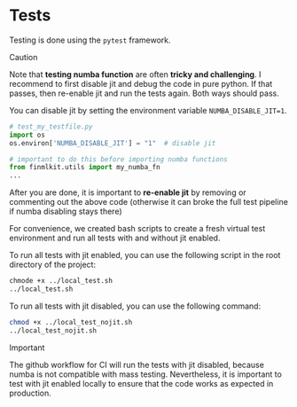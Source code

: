 # Tests

Testing is done using the `pytest` framework. 

> [!CAUTION]
> Note that **testing numba function** are often **tricky and challenging**. I recommend to first disable jit and debug the code in pure python. If that passes, then re-enable jit and run the tests again. Both ways should pass. 

You can disable jit by setting the environment variable `NUMBA_DISABLE_JIT=1`.
```python test_my_testfile.py
# test_my_testfile.py
import os
os.environ['NUMBA_DISABLE_JIT'] = "1"  # disable jit

# important to do this before importing numba functions
from finmlkit.utils import my_numba_fn
...
```

After you are done, it is important to **re-enable jit** by removing or commenting out the above code (otherwise it can broke the full test pipeline if numba disabling stays there) 

For convenience, we created bash scripts to create a fresh virtual test environment and run all tests with and without jit enabled.

To run all tests with jit enabled, you can use the following script in the root directory of the project:
```bash
chmode +x ../local_test.sh
../local_test.sh
```
To run all tests with jit disabled, you can use the following command:
```bash
chmod +x ../local_test_nojit.sh
../local_test_nojit.sh
```

>[!IMPORTANT]
> The github workflow for CI will run the tests with jit disabled, because numba is not compatible with mass testing. Nevertheless, it is important to test with jit enabled locally to ensure that the code works as expected in production.